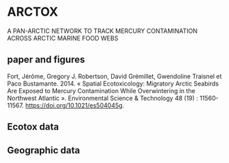 # ARCTOX

A PAN-ARCTIC NETWORK TO TRACK MERCURY CONTAMINATION ACROSS ARCTIC MARINE FOOD WEBS

## paper and figures

Fort, Jérôme, Gregory J. Robertson, David Grémillet, Gwendoline Traisnel et Paco Bustamante. 2014. « Spatial Ecotoxicology: Migratory Arctic Seabirds Are Exposed to Mercury Contamination While Overwintering in the Northwest Atlantic ». Environmental Science & Technology 48 (19) : 11560-11567. https://doi.org/10.1021/es504045g.

## Ecotox data

## Geographic data




